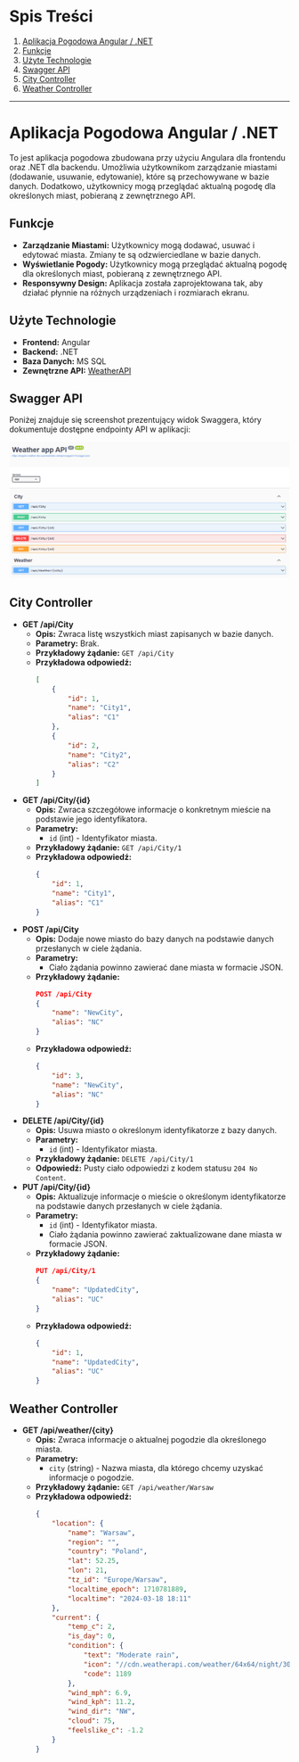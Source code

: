 # Spis Treści

1. [Aplikacja Pogodowa Angular / .NET](#aplikacja-pogodowa-angular--net)
2. [Funkcje](#funkcje)
3. [Użyte Technologie](#użyte-technologie)
4. [Swagger API](#swagger-api)
5. [City Controller](#city-controller)
6. [Weather Controller](#weather-controller)

---

# Aplikacja Pogodowa Angular / .NET

To jest aplikacja pogodowa zbudowana przy użyciu Angulara dla frontendu oraz .NET dla backendu. Umożliwia użytkownikom zarządzanie miastami (dodawanie, usuwanie, edytowanie), które są przechowywane w bazie danych. Dodatkowo, użytkownicy mogą przeglądać aktualną pogodę dla określonych miast, pobieraną z zewnętrznego API.

## Funkcje

- **Zarządzanie Miastami:** Użytkownicy mogą dodawać, usuwać i edytować miasta. Zmiany te są odzwierciedlane w bazie danych.
- **Wyświetlanie Pogody:** Użytkownicy mogą przeglądać aktualną pogodę dla określonych miast, pobieraną z zewnętrznego API.
- **Responsywny Design:** Aplikacja została zaprojektowana tak, aby działać płynnie na różnych urządzeniach i rozmiarach ekranu.

## Użyte Technologie

- **Frontend:** Angular
- **Backend:** .NET
- **Baza Danych:** MS SQL
- **Zewnętrzne API:** [WeatherAPI](https://www.weatherapi.com/)

## Swagger API

Poniżej znajduje się screenshot prezentujący widok Swaggera, który dokumentuje dostępne endpointy API w aplikacji:

![Screenshot Swaggera](assets/swagger.png)

## City Controller

- **GET /api/City**
  - **Opis:** Zwraca listę wszystkich miast zapisanych w bazie danych.
  - **Parametry:** Brak.
  - **Przykładowy żądanie:** `GET /api/City`
  - **Przykładowa odpowiedź:**
    ```json
    [
        {
            "id": 1,
            "name": "City1",
            "alias": "C1"
        },
        {
            "id": 2,
            "name": "City2",
            "alias": "C2"
        }
    ]
    ```
- **GET /api/City/{id}**
  - **Opis:** Zwraca szczegółowe informacje o konkretnym mieście na podstawie jego identyfikatora.
  - **Parametry:**
    - `id` (int) - Identyfikator miasta.
  - **Przykładowy żądanie:** `GET /api/City/1`
  - **Przykładowa odpowiedź:**
    ```json
    {
        "id": 1,
        "name": "City1",
        "alias": "C1"
    }
    ```
- **POST /api/City**
  - **Opis:** Dodaje nowe miasto do bazy danych na podstawie danych przesłanych w ciele żądania.
  - **Parametry:**
    - Ciało żądania powinno zawierać dane miasta w formacie JSON.
  - **Przykładowy żądanie:**
    ```json
    POST /api/City
    {
        "name": "NewCity",
        "alias": "NC"
    }
    ```
  - **Przykładowa odpowiedź:**
    ```json
    {
        "id": 3,
        "name": "NewCity",
        "alias": "NC"
    }
    ```
- **DELETE /api/City/{id}**
  - **Opis:** Usuwa miasto o określonym identyfikatorze z bazy danych.
  - **Parametry:**
    - `id` (int) - Identyfikator miasta.
  - **Przykładowy żądanie:** `DELETE /api/City/1`
  - **Odpowiedź:** Pusty ciało odpowiedzi z kodem statusu `204 No Content`.
- **PUT /api/City/{id}**
  - **Opis:** Aktualizuje informacje o mieście o określonym identyfikatorze na podstawie danych przesłanych w ciele żądania.
  - **Parametry:**
    - `id` (int) - Identyfikator miasta.
    - Ciało żądania powinno zawierać zaktualizowane dane miasta w formacie JSON.
  - **Przykładowy żądanie:**
    ```json
    PUT /api/City/1
    {
        "name": "UpdatedCity",
        "alias": "UC"
    }
    ```
  - **Przykładowa odpowiedź:**
    ```json
    {
        "id": 1,
        "name": "UpdatedCity",
        "alias": "UC"
    }
    ```

## Weather Controller

- **GET /api/weather/{city}**
  - **Opis:** Zwraca informacje o aktualnej pogodzie dla określonego miasta.
  - **Parametry:**
    - `city` (string) - Nazwa miasta, dla którego chcemy uzyskać informacje o pogodzie.
  - **Przykładowy żądanie:** `GET /api/weather/Warsaw`
  - **Przykładowa odpowiedź:**
    ```json
    {
        "location": {
            "name": "Warsaw",
            "region": "",
            "country": "Poland",
            "lat": 52.25,
            "lon": 21,
            "tz_id": "Europe/Warsaw",
            "localtime_epoch": 1710781889,
            "localtime": "2024-03-18 18:11"
        },
        "current": {
            "temp_c": 2,
            "is_day": 0,
            "condition": {
                "text": "Moderate rain",
                "icon": "//cdn.weatherapi.com/weather/64x64/night/302.png",
                "code": 1189
            },
            "wind_mph": 6.9,
            "wind_kph": 11.2,
            "wind_dir": "NW",
            "cloud": 75,
            "feelslike_c": -1.2
        }
    }
    ```
